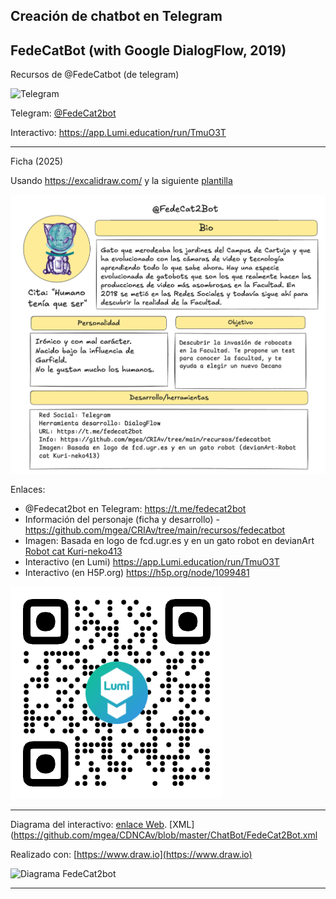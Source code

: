 

## Creación de chatbot en Telegram 


## FedeCatBot (with Google DialogFlow, 2019)  

Recursos de @FedeCatbot (de telegram)


![Telegram](https://cdn3.iconfinder.com/data/icons/popular-services-brands-vol-2/512/telegram-128.png)

Telegram: [@FedeCat2bot](https://t.me/FedeCat2bot)

Interactivo: https://app.Lumi.education/run/TmuO3T



-----

Ficha (2025)

Usando  https://excalidraw.com/ y la siguiente [plantilla](https://github.com/mgea/my_storytelling/blob/main/ficha_personaje.excalidraw)

![Ficha actualizada](https://github.com/mgea/CRIAv/blob/main/recursos/fedecatbot/FedeCatBot25.png)

Enlaces: 

* @Fedecat2bot en Telegram: https://t.me/fedecat2bot
* Información del personaje (ficha y desarrollo) - https://github.com/mgea/CRIAv/tree/main/recursos/fedecatbot
* Imagen: Basada en logo de fcd.ugr.es y en un gato robot en devianArt [Robot cat Kuri-neko413](https://www.deviantart.com/kuri-neko413/art/Robot-cat-for-Rusland-131789906)
* Interactivo (en Lumi) https://app.Lumi.education/run/TmuO3T
* Interactivo (en H5P.org) https://h5p.org/node/1099481

![qr](https://github.com/mgea/CRIAv/blob/main/recursos/fedecatbot/FedeCatBot_qr.png) 

----

Diagrama del interactivo: [enlace Web](https://www.draw.io/?lightbox=1&highlight=0000ff&edit=_blank&layers=1&nav=1&title=FedeCatBot#Uhttps%3A%2F%2Fdrive.google.com%2Fuc%3Fid%3D1NNBOf8VXlUIO-EB5xKKLpZDiJHkuhgTz%26export%3Ddownload). [XML](https://github.com/mgea/CDNCAv/blob/master/ChatBot/FedeCat2Bot.xml

Realizado con: [https://www.draw.io](https://www.draw.io) 



![Diagrama FedeCat2bot](https://github.com/mgea/CDNCAv/blob/master/ChatBot/FedeCat2Bot.png)

---
